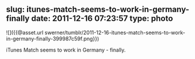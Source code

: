 slug: itunes-match-seems-to-work-in-germany-finally
date: 2011-12-16 07:23:57
type: photo
---

![]({{@asset.url swerner/tumblr/2011-12-16-itunes-match-seems-to-work-in-germany-finally-399987c59f.png}})

iTunes Match seems to work in Germany - finally.
